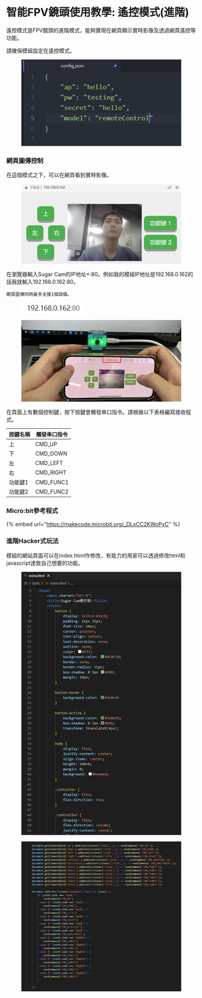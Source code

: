 # 智能FPV鏡頭使用教學: 遙控模式(進階)

遙控模式是FPV鏡頭的進階模式，能夠實現在網頁顯示實時影像及透過網頁遙控等功能。

請確保模組設定在遙控模式。

<figure><img src="../../../.gitbook/assets/cam_remotecontrol.png" alt=""><figcaption></figcaption></figure>

### 網頁圖傳控制

在這個模式之下，可以在網頁看到實時影像。

<figure><img src="../../../.gitbook/assets/cam_rc1.png" alt=""><figcaption></figcaption></figure>

在瀏覽器輸入Sugar Cam的IP地址+:80。例如我的模組IP地址是192.168.0.162的話我就輸入192.168.0.162:80。

```
網頁圖傳同時最多支援1個設備。
```

<figure><img src="../../../.gitbook/assets/cam_rc2.png" alt=""><figcaption></figcaption></figure>

<figure><img src="../../../.gitbook/assets/cam_rc3.png" alt=""><figcaption></figcaption></figure>

在頁面上有數個控制鍵，按下按鍵會觸發串口指令。請根據以下表格編寫接收程式。

| 按鍵名稱 | 觸發串口指令     |
| ---- | ---------- |
| 上    | CMD\_UP    |
| 下    | CMD\_DOWN  |
| 左    | CMD\_LEFT  |
| 右    | CMD\_RIGHT |
| 功能鍵1 | CMD\_FUNC1 |
| 功能鍵2 | CMD\_FUNC2 |

### Micro:bit參考程式

{% embed url="https://makecode.microbit.org/_DLxCC2KWoPyC" %}

### 進階Hacker式玩法

模組的網站頁面可以在index.html作修改，有能力的用家可以透過修改html和javascript達致自己想要的功能。

<div>

<figure><img src="../../../.gitbook/assets/cam_html1.png" alt=""><figcaption></figcaption></figure>

 

<figure><img src="../../../.gitbook/assets/cam_html2.png" alt=""><figcaption></figcaption></figure>

</div>
